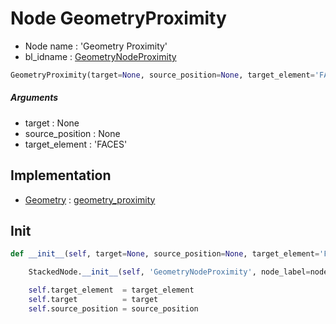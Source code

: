 # Node GeometryProximity

- Node name : 'Geometry Proximity'
- bl_idname : [GeometryNodeProximity](https://docs.blender.org/api/current/bpy.types.GeometryNodeProximity.html)


``` python
GeometryProximity(target=None, source_position=None, target_element='FACES', node_label=None, node_color=None)
```
##### Arguments

- target : None
- source_position : None
- target_element : 'FACES'

## Implementation

- [Geometry](/docs/GeoNodes/Geometry.md) : [geometry_proximity](/docs/GeoNodes/Geometry.md#geometry_proximity)

## Init

``` python
def __init__(self, target=None, source_position=None, target_element='FACES', node_label=None, node_color=None):

    StackedNode.__init__(self, 'GeometryNodeProximity', node_label=node_label, node_color=node_color)

    self.target_element  = target_element
    self.target          = target
    self.source_position = source_position
```
